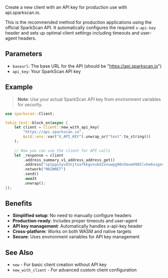Create a new client with an API key for production use with api.sparkscan.io.

This is the recommended method for production applications using the official SparkScan API. It automatically configures the required `x-api-key` header and sets up optimal client settings including timeouts and user-agent headers.

## Parameters

- `baseurl`: The base URL for the API (should be "<https://api.sparkscan.io>")
- `api_key`: Your SparkScan API key

## Example

> **Note**: Use your actual SparkScan API key from environment variables for security.

```rust
use sparkscan::Client;

tokio_test::block_on(async {
    let client = Client::new_with_api_key(
        "https://api.sparkscan.io", 
        &std::env::var("X_API_KEY").unwrap_or("test".to_string())
    );
    
    // Now you can use the client for API calls
    let _response = client
        .address_summary_v1_address_address_get()
        .address("sp1pgssyv42njtxa7kkgvnukk2xnuwpg96n5mxm4985lvhe6sxgavl902js39la8k")
        .network("MAINNET")
        .send()
        .await
        .unwrap();
});
```

## Benefits

- **Simplified setup**: No need to manually configure headers
- **Production-ready**: Includes proper timeouts and user-agent
- **API key management**: Automatically handles x-api-key header
- **Cross-platform**: Works on both WASM and native targets
- **Secure**: Uses environment variables for API key management

## See Also

- `new` - For basic client creation without API key
- `new_with_client` - For advanced custom client configuration
